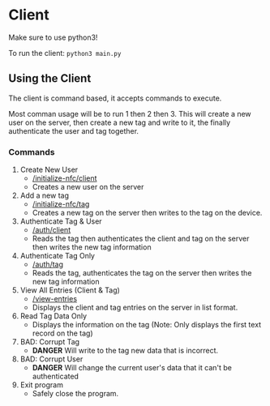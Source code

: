 # Client

Make sure to use python3! 

To run the client: `python3 main.py`

## Using the Client

The client is command based, it accepts commands to execute. 

Most comman usage will be to run 1 then 2 then 3. This will create a new user on the server, then create a new tag and write to it, the finally authenticate the user and tag together. 

### Commands
1. Create New User
   - [/initialize-nfc/client](../Server/routes/README.md#initialize-nfcclient)
   - Creates a new user on the server
2. Add a new tag
   - [/initialize-nfc/tag](../Server/routes/README.md#initialize-nfctag)
   - Creates a new tag on the server then writes to the tag on the device. 
3. Authenticate Tag & User
   - [/auth/client](../Server/routes/README.md#authclient)
   - Reads the tag then authenticates the client and tag on the server then writes the new tag information
4. Authenticate Tag Only
   - [/auth/tag](../Server/routes/README.md#authtag)
    - Reads the tag, authenticates the tag on the server then writes the new tag information
5. View All Entries (Client & Tag)
   - [/view-entries](../Server/routes/README.md#view-entries)
   - Displays the client and tag entries on the server in list format. 
6. Read Tag Data Only
   - Displays the information on the tag (Note: Only displays the first text record on the tag)
7. BAD: Corrupt Tag
   - **DANGER** Will write to the tag new data that is incorrect.  
8. BAD: Corrupt User
   - **DANGER** Will change the current user's data that it can't be authenticated 
9. Exit program
    - Safely close the program. 